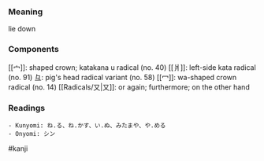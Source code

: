 ### Meaning

lie down

### Components

[[宀]]: shaped crown; katakana u radical (no. 40) [[爿]]: left-side kata radical (no. 91) 彑: pig's head radical variant (no. 58) [[冖]]: wa-shaped crown radical (no. 14) [[Radicals/又|又]]: or again; furthermore; on the other hand

### Readings

```
- Kunyomi: ね.る、ね.かす、い.ぬ、みたまや、や.める
- Onyomi: シン
```

#kanji